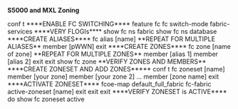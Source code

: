 **S5000 and MXL Zoning**

conf t
\*\*\*\*ENABLE FC SWITCHING\*\*\*\*
feature fc
fc switch-mode fabric-services
\*\*\*\*VERY FLOGIs\*\*\*\*
show fc ns fabric
show fc ns database
\*\*\*\*CREATE ALIASES\*\*\*\*
fc alias [name] \*\*REPEAT FOR MULTIPLE ALIASES\*\*
member [pWWN]
exit
\*\*\*\*CREATE ZONES\*\*\*\*
fc zone [name of zone] \*\*REPEAT FOR MULTIPLE ZONES\*\*
member [alias 1]
member [alias 2]
exit
exit
show fc zone \*\*VERIFY ZONES AND MEMBERS\*\*
\*\*\*\*CREATE ZONESET AND ADD ZONES\*\*\*\*\*
conf t
fc zoneset [name]
member [your zone]
member [your zone 2]
...
member [zone name]
exit
\*\*\*\*ACTIVATE ZONESET\*\*\*\*
fcoe-map default\_full\_fabric
fc-fabric
active-zoneset [name]
exit
exit
exit
\*\*\*\*VERIFY ZONESET is ACTIVE\*\*\*\*
do show fc zoneset active

